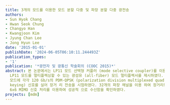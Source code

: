 ```yaml
---
title: 3개의 모드를 이용한 모드 분할 다중 및 파장 분할 다중 광전송
authors:
- Sun Hyok Chang
- Hwan Seok Chung
- Changyo Han
- Kwangjoon Kim
- Jyung Chan Lee
- Jong Hyun Lee
date: '2015-01-01'
publishDate: '2024-06-05T06:10:11.244493Z'
publication_types:
- '1'
publication: '*광전자 및 광통신 학술회의 (COOC 2015)*'
abstract: 본 논문에서는 LP11 모드 선택형 커플러 (mode selective coupler)를 이용하여, LP01 모드와 2개의 중첩된
  LP11 모드를 멀티플렉싱할 수 있는 광섬유 (all-fiber) 모드 멀티플렉서를 제시하였다. LP01 모드와 2개의 LP11 모드의 3개의
  모드에 각각 120 Gb/s의 PDM-QPSK (polarization division multiplexed quadrature phase shifted
  keying) 신호를 실어 장거 리 전송을 시험하였다. 32개의 파장 채널을 이용 하여 장거리의 few mode fiber를 전송하여 수신된 신호를
  6x6 MIMO 신호 처리를 이용하여 성공적 으로 수신함을 확인하였다.
projects: [mdm]
---
```

